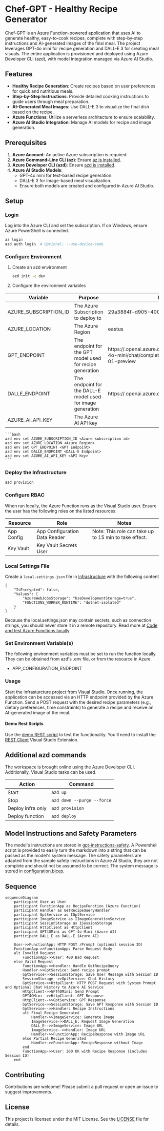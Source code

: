# Chef-GPT - Healthy Recipe Generator
Chef-GPT is an Azure Function-powered application that uses AI to generate healthy, easy-to-cook recipes, complete with step-by-step instructions and AI-generated images of the final meal. The project leverages GPT-4o mini for recipe generation and DALL-E 3 for creating meal visuals. The entire application is provisioned and deployed using Azure Developer CLI (azd), with model integration managed via Azure AI Studio.

## Features

- **Healthy Recipe Generation**: Create recipes based on user preferences for quick and nutritious meals.
- **Step-by-Step Instructions**: Provide detailed cooking instructions to guide users through meal preparation.
- **AI-Generated Meal Images**: Use DALL-E 3 to visualize the final dish based on the recipe.
- **Azure Functions**: Utilize a serverless architecture to ensure scalability.
- **Azure AI Studio Integration**: Manage AI models for recipe and image generation.

## Prerequisites

1. **Azure Account**: An active Azure subscription is required.
1. **Azure Command-Line CLI (az)**: Ensure [az is installed](https://learn.microsoft.com/en-us/cli/azure/).
1. **Azure Developer CLI (azd)**: Ensure [azd is installed](https://learn.microsoft.com/en-us/azure/developer/azure-developer-cli/install-azd).
1. **Azure AI Studio Models**:
    - GPT-4o mini for text-based recipe generation.
    - DALL-E 3 for image-based meal visualization.
    - Ensure both models are created and configured in Azure AI Studio.

## Setup

### Login

Log into the Azure CLI and set the subscription. If on Windows, ensure Azure PowerShell is connected.

```bash
az login
azd auth login  # Optional: --use-device-code
```

### Configure Environment

1. Create an azd environment

    ```bash
    azd init -e dev
    ```

2. Configure the environment variables

| Variable              | Purpose                                                                 | Example                                                                                                                         |
|-----------------------|-------------------------------------------------------------------------|---------------------------------------------------------------------------------------------------------------------------------|
| AZURE_SUBSCRIPTION_ID | The Azure Subscription to deploy to                                     | 29a3884f-d905-4009-8e3f-d41dcfac5e1f                                                                                            |
| AZURE_LOCATION        | The Azure Region                                                        | eastus                                                                                                                          |
| GPT_ENDPOINT          | The endpoint for the GPT model used for recipe generation               | https://<azure-ai-service-name>.openai.azure.com/openai/deployments/gpt-4o-mini/chat/completions?api-version=2024-08-01-preview |
| DALLE_ENDPOINT        | The endpoint for the DALL-E model used for image generation             | https://<azure-ai-service-name>.openai.azure.com/                                                                               |
| AZURE_AI_API_KEY      | The Azure AI API key                                                    |                                                                                                                                 |


    ```bash
    azd env set AZURE_SUBSCRIPTION_ID <Azure subscription id>
    azd env set AZURE_LOCATION <Azure Region>
    azd env set GPT_ENDPOINT <GPT Endpoint>
    azd env set DALLE_ENDPOINT <DALL-E Endpoint>
    azd env set AZURE_AI_API_KEY <API Key>
    ```

### Deploy the Infrastructure

```bash
azd provision
```

### Configure RBAC

When run locally, the Azure Function runs as the Visual Studio user. Ensure the user has the following roles on the listed resources:

| Resource       | Role                          | Notes                                                 |
|----------------|-------------------------------|-------------------------------------------------------|
| App Config     | App Configuration Data Reader | Note: This role can take up to 15 min to take effect. |
| Key Vault      | Key Vault Secrets User        |                                                       |

### Local Settings File
Create a `local.settings.json` file in [Infrastructure](./src/ChefGpt/Infrastructure/) with the following content

```
{
    "IsEncrypted": false,
    "Values": {
        "AzureWebJobsStorage": "UseDevelopmentStorage=true",
        "FUNCTIONS_WORKER_RUNTIME": "dotnet-isolated"
    }
}
```

Because the local.settings.json may contain secrets, such as connection strings, you should never store it in a remote repository. Read more at [Code and test Azure Functions locally](https://learn.microsoft.com/en-us/azure/azure-functions/functions-develop-local#local-settings-file)

### Set Environment Variable(s)
The following environment variables must be set to run the function locally. They can be obtained from azd's .env file, or from the resource in Azure.

- APP_CONFIGURATION_ENDPOINT

### Usage

Start the Infrasturcture project from Visual Studio. Once running, the application can be accessed via an HTTP endpoint provided by the Azure Function. Send a POST request with the desired recipe parameters (e.g., dietary preferences, time constraints) to generate a recipe and receive an AI-generated image of the meal.

#### Demo Rest Scripts

Use the [demo REST script](./rest-scripts/Demo.http) to test the functionality. You'll need to install the [REST Client](https://marketplace.visualstudio.com/items?itemName=humao.rest-client) Visual Studio Extension.

## Additional azd commands

The workspace is brought online using the Azure Developer CLI. Additionally, Visual Studio tasks can be used.

| Action             | Command                    |
|--------------------|----------------------------|
| Start              | `azd up`                   |
| Stop               | `azd down --purge --force` |
| Deploy infra only  | `azd provision`            |
| Deploy function    | `azd deploy`               |

## Model Instructions and Safety Parameters

The model's instructions are stored in [gpt-instructions-safety](./model-instruction/gpt-instructions-safety.md). A Powershell script is provided to easily turn the markdown into a string that can be passed as the model's system message. The safety parameters are adapted from the sample safety instructions in Azure AI Studio, they are not complete and should not be assumed to be correct. The system message is stored in [configuration.bicep](./infra/configuration.bicep).

## Sequence 

``` mermaid
sequenceDiagram
    participant User as User
    participant FunctionApp as RecipeFunction (Azure Function)
    participant Handler as GetRecipeQueryHandler
    participant GptService as IGptService
    participant ImageService as IImageGenerationService
    participant SessionStorage as ISessionStorage
    participant HttpClient as HttpClient
    participant GPT4OMini as GPT-4o Mini (Azure AI)
    participant DALL_E as DALL-E (Azure AI)

    User->>FunctionApp: HTTP POST /Prompt (optional session ID)
    FunctionApp->>FunctionApp: Parse Request Body
    alt Invalid Request
        FunctionApp->>User: 400 Bad Request
    else Valid Request
        FunctionApp->>Handler: Handle GetRecipeQuery
        Handler->>GptService: Send recipe prompt
        GptService->>SessionStorage: Save User Message with Session ID
        SessionStorage-->>GptService: Chat History
        GptService->>HttpClient: HTTP POST Request with System Prompt and Optional Chat History to Azure AI Service
        HttpClient->>GPT4OMini: Send Prompt
        GPT4OMini-->>HttpClient: GPT Response
        HttpClient-->>GptService: GPT Response
        GptService->>SessionStorage: Save GPT Response with Session ID
        GptService-->>Handler: Recipe Instructions
        alt Final Recipe Generated
            Handler->>ImageService: Generate Image
            ImageService->>DALL_E: Request Image Generation
            DALL_E-->>ImageService: Image URL
            ImageService-->>Handler: Image URL
            Handler->>FunctionApp: RecipeResponse with Image URL
        else Partial Recipe Generated
            Handler->>FunctionApp: RecipeResponse without Image
        end
        FunctionApp->>User: 200 OK with Recipe Response (includes Session ID)
    end
```

## Contributing

Contributions are welcome! Please submit a pull request or open an issue to suggest improvements.

## License

This project is licensed under the MIT License. See the [LICENSE](./LICENSE) file for details.

